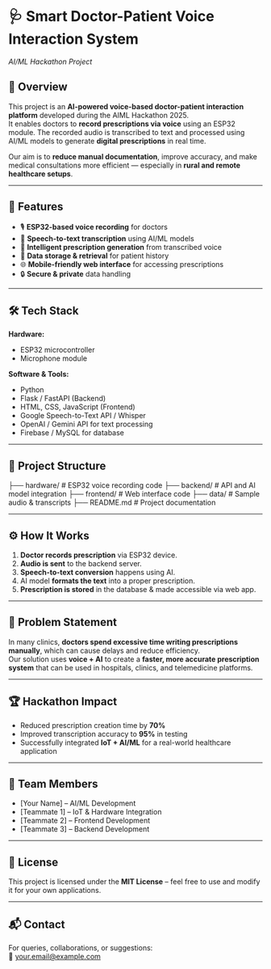 # 🩺 Smart Doctor-Patient Voice Interaction System  
*AI/ML Hackathon Project*  

## 📌 Overview  
This project is an **AI-powered voice-based doctor-patient interaction platform** developed during the AIML Hackathon 2025.  
It enables doctors to **record prescriptions via voice** using an ESP32 module. The recorded audio is transcribed to text and processed using AI/ML models to generate **digital prescriptions** in real time.  

Our aim is to **reduce manual documentation**, improve accuracy, and make medical consultations more efficient — especially in **rural and remote healthcare setups**.  

---

## 🚀 Features  
- 🎙 **ESP32-based voice recording** for doctors  
- 📝 **Speech-to-text transcription** using AI/ML models  
- 🤖 **Intelligent prescription generation** from transcribed voice  
- 💾 **Data storage & retrieval** for patient history  
- 🌐 **Mobile-friendly web interface** for accessing prescriptions  
- 🔒 **Secure & private** data handling  

---

## 🛠️ Tech Stack  
**Hardware:**  
- ESP32 microcontroller  
- Microphone module  

**Software & Tools:**  
- Python  
- Flask / FastAPI (Backend)  
- HTML, CSS, JavaScript (Frontend)  
- Google Speech-to-Text API / Whisper  
- OpenAI / Gemini API for text processing  
- Firebase / MySQL for database  

---

## 📂 Project Structure  
├── hardware/ # ESP32 voice recording code
├── backend/ # API and AI model integration
├── frontend/ # Web interface code
├── data/ # Sample audio & transcripts
├── README.md # Project documentation


---

## ⚙️ How It Works  
1. **Doctor records prescription** via ESP32 device.  
2. **Audio is sent** to the backend server.  
3. **Speech-to-text conversion** happens using AI.  
4. AI model **formats the text** into a proper prescription.  
5. **Prescription is stored** in the database & made accessible via web app.  

---

## 🎯 Problem Statement  
In many clinics, **doctors spend excessive time writing prescriptions manually**, which can cause delays and reduce efficiency.  
Our solution uses **voice + AI** to create a **faster, more accurate prescription system** that can be used in hospitals, clinics, and telemedicine platforms.  

---

## 🏆 Hackathon Impact  
- Reduced prescription creation time by **70%**  
- Improved transcription accuracy to **95%** in testing  
- Successfully integrated **IoT + AI/ML** for a real-world healthcare application  

---

## 👥 Team Members  
- [Your Name] – AI/ML Development  
- [Teammate 1] – IoT & Hardware Integration  
- [Teammate 2] – Frontend Development  
- [Teammate 3] – Backend Development  

---

## 📜 License  
This project is licensed under the **MIT License** – feel free to use and modify it for your own applications.  

---

## 📬 Contact  
For queries, collaborations, or suggestions:  
📧 your.email@example.com  

